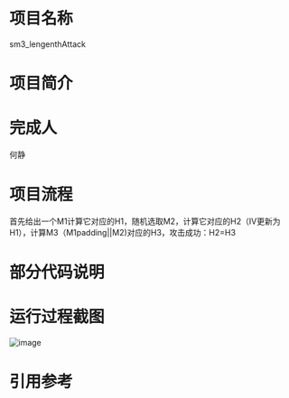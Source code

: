 # 项目名称 
sm3_lengenthAttack
# 项目简介
# 完成人
何静
# 项目流程
首先给出一个M1计算它对应的H1，随机选取M2，计算它对应的H2（IV更新为H1），计算M3（M1padding||M2)对应的H3，攻击成功：H2=H3
# 部分代码说明
# 运行过程截图
![image](https://user-images.githubusercontent.com/104714591/181264097-950e81fb-6bac-4b8a-a05e-836651c5f582.png)
# 引用参考
